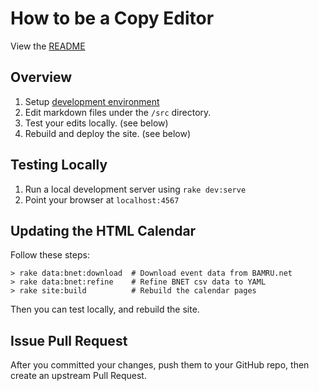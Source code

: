 # How to be a Copy Editor

View the [README](../README.md)

## Overview

1. Setup [development environment](./dev_environment.md)
2. Edit markdown files under the `/src` directory.
3. Test your edits locally. (see below)
4. Rebuild and deploy the site. (see below)

## Testing Locally

1. Run a local development server using `rake dev:serve`
2. Point your browser at `localhost:4567`

## Updating the HTML Calendar

Follow these steps:

    > rake data:bnet:download  # Download event data from BAMRU.net
    > rake data:bnet:refine    # Refine BNET csv data to YAML
    > rake site:build          # Rebuild the calendar pages

Then you can test locally, and rebuild the site.

## Issue Pull Request

After you committed your changes, push them to your GitHub repo, then create an
upstream Pull Request.
